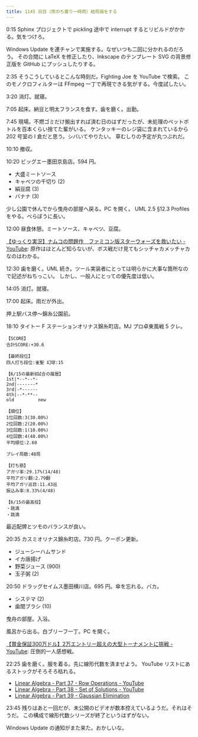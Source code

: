```yaml
---
title: 1145 日目（雨のち曇り一時雨）結局損をする
---
```


0:15 Sphinx プロジェクトで pickling 途中で interrupt するとリビルドがかかる。気をつけろ。

Windows Update を連チャンで実施する。なぜいつも二回に分かれるのだろう。
その合間に LaTeX を修正したり、Inkscape のテンプレート SVG の背景修正版を GitHub にプッシュしたりする。

2:35 そうこうしているとこんな時刻だ。Fighting Joe を YouTube で検索。
このモノクロフィルターは FFmpeg 一丁で再現できる気がする。今度試したい。

3:20 消灯。就寝。

7:05 起床。納豆と明太フランスを食す。歯を磨く。出勤。

7:45 現場。不燃ゴミだけ搬出すれば済む日のはずだったが、未処理のペットボトルを百本くらい捨てた輩がいる。
ケンタッキーのレジ袋に含まれているから 202 号室の I 倉だと思う。シバいてやりたい。
草むしりの予定が丸つぶれだ。

10:10 撤収。

10:20 ビッグエー墨田京島店。594 円。

* 大盛ミートソース
* キャベツの千切り (2)
* 絹豆腐 (3)
* バナナ (3)

少し公園で休んでから曳舟の部屋へ戻る。PC を開く。
UML 2.5 §12.3 Profiles をやる。べらぼうに長い。

12:00 昼食休憩。ミートソース、キャベツ、豆腐。

[【ゆっくり実況】ナムコの問題作　ファミコン版スターウォーズを救いたい - YouTube](https://www.youtube.com/watch?v=DznzDjpSnQM):
原作はほとんど知らないが、ボス戦だけ見てもシッチャカメッチャカなのはわかる。

12:30 歯を磨く。UML 続き。ツール実装者にとっては明らかに大事な箇所なので記述がねちっこい。
しかし、一般人にとっての優先度は低い。

14:05 消灯。就寝。

17:00 起床。雨だが外出。

押上駅バス停～錦糸公園前。

18:10 タイトー F ステーションオリナス錦糸町店。MJ プロ卓東風戦 5 クレ。

```text
【SCORE】
合計SCORE:+30.6

【最終段位】
四人打ち段位:雀聖 幻球:15

【6/15の最新8試合の履歴】
1st|*--*--*-
2nd|-------*
3rd|-*------
4th|--*-**--
old         new

【順位】
1位回数:3(30.00%)
2位回数:2(20.00%)
3位回数:1(10.00%)
4位回数:4(40.00%)
平均順位:2.60

プレイ局数:48局

【打ち筋】
アガリ率:29.17%(14/48)
平均アガリ翻:2.79翻
平均アガリ巡目:11.43巡
振込み率:8.33%(4/48)

【6/15の最高役】
・跳満
・跳満
```

最近配牌とツモのバランスが良い。

20:35 カスミオリナス錦糸町店。730 円。クーポン更新。

* ジューシーハムサンド
* イカ唐揚げ
* 野菜ジュース (900)
* 玉子粥 (2)

20:50 ドラッグセイムス墨田横川店。695 円。傘を忘れる。バカ。

* システマ (2)
* 歯間ブラシ (10)

曳舟の部屋。入浴。

風呂から出る。白ブリーフ一丁。PC を開く。

[【賞金保証300万ドル】2万エントリー超えの大型トーナメントに挑戦 - YouTube](https://www.youtube.com/watch?v=DGkEUwN_s7c):
圧倒的一人感想戦。

22:25 歯を磨く。服を着る。先に線形代数を済ませよう。
YouTube リストにあるストックがそろそろ枯れる。

* [Linear Algebra - Part 37 - Row Operations - YouTube](https://www.youtube.com/watch?v=3rnWqjTdQM0&list=PLBh2i93oe2quLc5zaxD0WHzQTGrXMwAI6&index=37)
* [Linear Algebra - Part 38 - Set of Solutions - YouTube](https://www.youtube.com/watch?v=K9AnooBsjz4&list=PLBh2i93oe2quLc5zaxD0WHzQTGrXMwAI6&index=38)
* [Linear Algebra - Part 39 - Gaussian Elimination](https://www.youtube.com/watch?v=VpYdBHdgq_U&list=PLBh2i93oe2quLc5zaxD0WHzQTGrXMwAI6&index=39)

23:45 残りはあと一回だが、未公開のビデオが数本控えているようだ。それはそうだ。
この構成で線形代数シリーズが終了というはずがない。

Windows Update の通知がまた来た。おかしいな。
